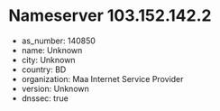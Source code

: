 # Nameserver 103.152.142.2

* as_number: 140850
* name: Unknown
* city: Unknown
* country: BD
* organization: Maa Internet Service Provider
* version: Unknown
* dnssec: true
